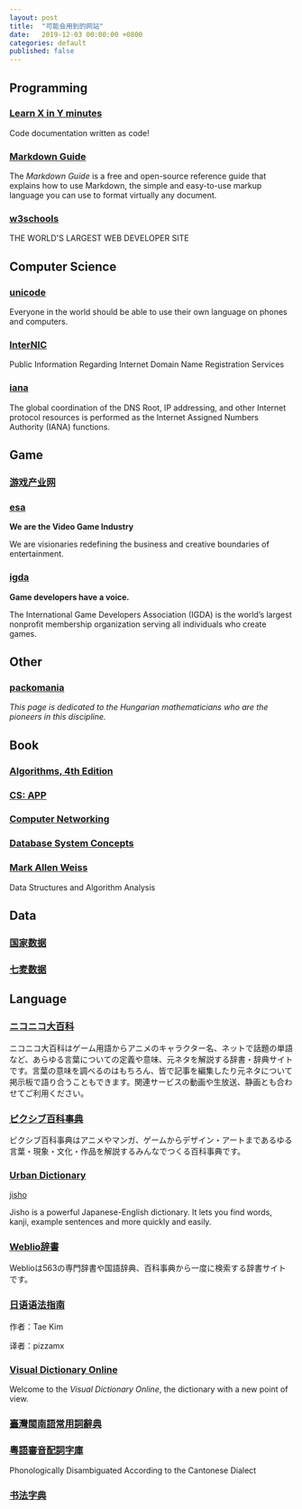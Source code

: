 ```yaml
---
layout: post
title:  "可能会用到的网站"
date:   2019-12-03 00:00:00 +0800
categories: default
published: false
---
```


[]()

## **Programming**

### [Learn X in Y minutes](https://learnxinyminutes.com/)

Code documentation written as code!

### [Markdown Guide](https://www.markdownguide.org/)

The *Markdown Guide* is a free and open-source reference guide that explains how to use Markdown, the simple and easy-to-use markup language you can use to format virtually any document.

### [w3schools](https://www.w3schools.com/)

THE WORLD'S LARGEST WEB DEVELOPER SITE

## **Computer Science**

### [unicode](https://home.unicode.org/)

Everyone in the world should be able to use their own language on phones and computers.

### [InterNIC](https://www.internic.net/)

Public Information Regarding Internet Domain Name Registration Services

### [iana](https://www.iana.org/)

The global coordination of the DNS Root, IP addressing, and other Internet protocol resources is performed as the Internet Assigned Numbers Authority (IANA) functions.

## **Game**

### [游戏产业网](http://www.cgigc.com.cn/)

### [esa](https://www.theesa.com/)

**We are the Video Game Industry**

We are visionaries redefining the business and creative boundaries of entertainment.

### [igda](https://igda.org/)

**Game developers have a voice.**

The International Game Developers Association (IGDA) is the world’s largest nonprofit membership organization serving all individuals who create games.

[]()

[]()

[]()

## **Other**

### [packomania](http://hydra.nat.uni-magdeburg.de/packing/)

*This page is dedicated to the Hungarian mathematicians who are the pioneers in this discipline.*

[]()

[]()

[]()

[]()

## **Book**

### [Algorithms, 4th Edition](https://algs4.cs.princeton.edu/home/)

### [CS: APP](http://csapp.cs.cmu.edu/)

### [Computer Networking](https://wps.pearsoned.com/ecs_kurose_compnetw_6/216/55463/14198700.cw/index.html)

### [Database System Concepts](https://www.db-book.com/)

### [Mark Allen Weiss](http://users.cs.fiu.edu/~weiss/)

Data Structures and Algorithm Analysis

[]()

[]()

[]()

[]()

[]()

[]()

## **Data**

### [国家数据](http://data.stats.gov.cn/index.htm)

### [七麦数据](https://www.qimai.cn/)

[]()

[]()

[]()

[]()

## **Language**

### [ニコニコ大百科](https://dic.nicovideo.jp/)

ニコニコ大百科はゲーム用語からアニメのキャラクター名、ネットで話題の単語など、あらゆる言葉についての定義や意味、元ネタを解説する辞書・辞典サイトです。言葉の意味を調べるのはもちろん、皆で記事を編集したり元ネタについて掲示板で語り合うこともできます。関連サービスの動画や生放送、静画とも合わせてご利用ください。

### [ピクシブ百科事典](https://dic.pixiv.net/)

ピクシブ百科事典はアニメやマンガ、ゲームからデザイン・アートまであるゆる言葉・現象・文化・作品を解説するみんなでつくる百科事典です。

### [Urban Dictionary](https://www.urbandictionary.com/)

[]()

[]()

[jisho](https://jisho.org/)

Jisho is a powerful Japanese-English dictionary. It lets you find words, kanji, example sentences and more quickly and easily.

### [Weblio辞書](https://www.weblio.jp/)

Weblioは563の専門辞書や国語辞典、百科事典から一度に検索する辞書サイトです。

### [日语语法指南](https://res.wokanxing.info/jpgramma/)

作者：Tae Kim

译者：pizzamx

### [Visual Dictionary Online](http://www.visualdictionaryonline.com/index.php)

Welcome to the *Visual Dictionary Online*, the dictionary with a new point of view.

### [臺灣閩南語常用詞辭典](https://twblg.dict.edu.tw/holodict_new/default.jsp)

### [粵語審音配詞字庫](http://humanum.arts.cuhk.edu.hk/Lexis/lexi-can/)

Phonologically Disambiguated According to the Cantonese Dialect

### [书法字典](http://www.shufazidian.com/)



